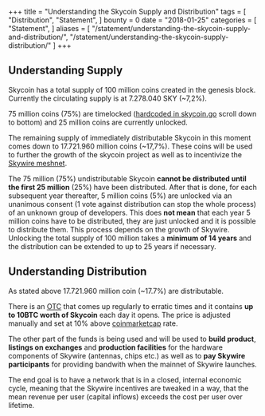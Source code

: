+++
title = "Understanding the Skycoin Supply and Distribution"
tags = [
    "Distribution",
    "Statement",
]
bounty = 0
date = "2018-01-25"
categories = [
    "Statement",
]
aliases = [
	"/statement/understanding-the-skycoin-supply-and-distribution/",
	"/statement/understanding-the-skycoin-supply-distribution/"
]
+++

## Understanding Supply

Skycoin has a total supply of 100 million coins created in the genesis block. Currently the circulating supply is at 7.278.040 SKY (~7,2%).

75 million coins (75%) are timelocked ([hardcoded in skycoin.go](https://github.com/skycoin/skycoin/blob/develop/cmd/skycoin/skycoin.go) scroll down to bottom)
and 25 million coins are currently unlocked.

The remaining supply of immediately distributable Skycoin in this moment comes down to 17.721.960 million coins (~17,7%).
These coins will be used to further the growth of the skycoin project as well as to incentivize
the [Skywire meshnet](https://www.skycoin.net/blog/overview/skywire---skycoin-meshnet-project/).

The 75 million (75%) undistributable Skycoin **cannot be distributed until the first 25 million** (25%) have been distributed.
After that is done, for each subsequent year thereafter, 5 million coins (5%) are unlocked via an unanimous consent (1 vote against distribution
can stop the whole process) of an unknown group of developers. This does **not mean** that each year 5 million coins have to be distributed, they are just unlocked and it is possible
to distribute them. This process depends on the growth of Skywire.
Unlocking the total supply of 100 million takes a **minimum of 14 years** and the distribution can be extended to up to 25 years
if necessary.

## Understanding Distribution

As stated above 17.721.960 million coin (~17.7%) are distributable.

There is an [OTC](https://otc.skycoin.net/) that comes up regularly to erratic
times and it contains **up to 10BTC worth of Skycoin** each day it opens.
The price is adjusted manually and set at 10% above [coinmarketcap](https://coinmarketcap.com/currencies/skycoin/) rate.

The other part of the funds is being used and will be used to **build product**, **listings on exchanges** and **production facilities** for the hardware
components of Skywire (antennas, chips etc.) as well as to **pay Skywire participants** for providing bandwith when the mainnet of Skywire launches.

The end goal is to have a network that is in a closed, internal economic cycle, meaning that the Skywire incentives are tweaked in a
way, that the mean revenue per user (capital inflows) exceeds the cost per user over lifetime.

